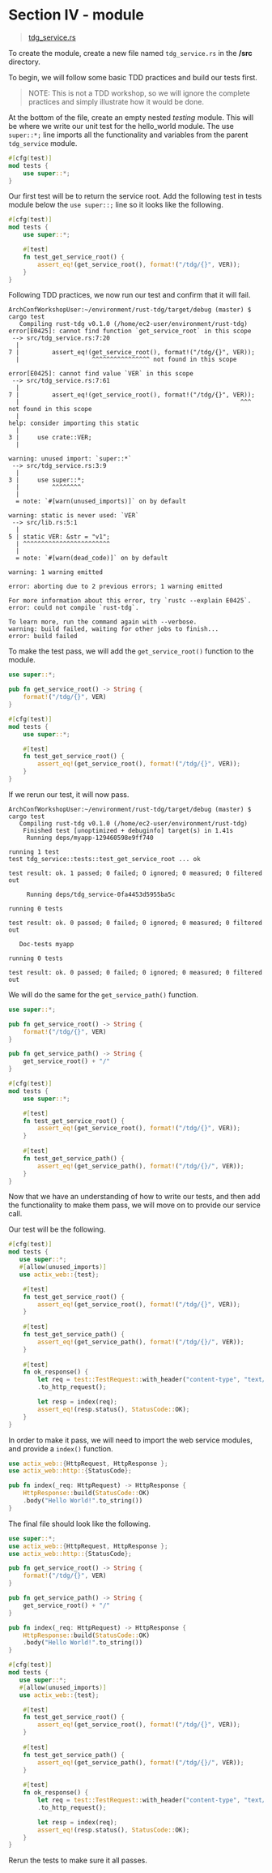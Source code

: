 # Section IV - module

> [tdg\_service.rs](https://github.com/dsietz/tdg-workshop/blob/master/rust-tdg/src/tdg_service.rs)

To create the module, create a new file named `tdg_service.rs` in the **/src** directory.

To begin, we will follow some basic TDD practices and build our tests first.

> NOTE: This is not a TDD workshop, so we will ignore the complete practices and simply illustrate how it would be done.

At the bottom of the file, create an empty nested _testing_ module. This will be where we write our unit test for the hello\_world module. The use `super::*;` line imports all the functionality and variables from the parent `tdg_service` module.

```rust
#[cfg(test)]
mod tests {
    use super::*;
}
```

Our first test will be to return the service root. Add the following test in tests module below the `use super::;` line so it looks like the following.

```rust
#[cfg(test)]
mod tests {
    use super::*;

    #[test]
    fn test_get_service_root() {
        assert_eq!(get_service_root(), format!("/tdg/{}", VER));
    }
}
```

Following TDD practices, we now run our test and confirm that it will fail.

```text
ArchConfWorkshopUser:~/environment/rust-tdg/target/debug (master) $ cargo test
   Compiling rust-tdg v0.1.0 (/home/ec2-user/environment/rust-tdg)
error[E0425]: cannot find function `get_service_root` in this scope
 --> src/tdg_service.rs:7:20
  |
7 |         assert_eq!(get_service_root(), format!("/tdg/{}", VER));
  |                    ^^^^^^^^^^^^^^^^ not found in this scope

error[E0425]: cannot find value `VER` in this scope
 --> src/tdg_service.rs:7:61
  |
7 |         assert_eq!(get_service_root(), format!("/tdg/{}", VER));
  |                                                             ^^^ not found in this scope
  |
help: consider importing this static
  |
3 |     use crate::VER;
  |

warning: unused import: `super::*`
 --> src/tdg_service.rs:3:9
  |
3 |     use super::*;
  |         ^^^^^^^^
  |
  = note: `#[warn(unused_imports)]` on by default

warning: static is never used: `VER`
 --> src/lib.rs:5:1
  |
5 | static VER: &str = "v1";
  | ^^^^^^^^^^^^^^^^^^^^^^^^
  |
  = note: `#[warn(dead_code)]` on by default

warning: 1 warning emitted

error: aborting due to 2 previous errors; 1 warning emitted

For more information about this error, try `rustc --explain E0425`.
error: could not compile `rust-tdg`.

To learn more, run the command again with --verbose.
warning: build failed, waiting for other jobs to finish...
error: build failed
```

To make the test pass, we will add the `get_service_root()` function to the module.

```rust
use super::*;

pub fn get_service_root() -> String {
    format!("/tdg/{}", VER)
}

#[cfg(test)]
mod tests {
    use super::*;

    #[test]
    fn test_get_service_root() {
        assert_eq!(get_service_root(), format!("/tdg/{}", VER));
    }
}
```

If we rerun our test, it will now pass.

```text
ArchConfWorkshopUser:~/environment/rust-tdg/target/debug (master) $ cargo test
   Compiling rust-tdg v0.1.0 (/home/ec2-user/environment/rust-tdg)
    Finished test [unoptimized + debuginfo] target(s) in 1.41s
     Running deps/myapp-129460598e9ff740

running 1 test
test tdg_service::tests::test_get_service_root ... ok

test result: ok. 1 passed; 0 failed; 0 ignored; 0 measured; 0 filtered out

     Running deps/tdg_service-0fa4453d5955ba5c

running 0 tests

test result: ok. 0 passed; 0 failed; 0 ignored; 0 measured; 0 filtered out

   Doc-tests myapp

running 0 tests

test result: ok. 0 passed; 0 failed; 0 ignored; 0 measured; 0 filtered out
```

We will do the same for the `get_service_path()` function.

```rust
use super::*;

pub fn get_service_root() -> String {
    format!("/tdg/{}", VER)
}

pub fn get_service_path() -> String {
    get_service_root() + "/"
}

#[cfg(test)]
mod tests {
    use super::*;

    #[test]
    fn test_get_service_root() {
        assert_eq!(get_service_root(), format!("/tdg/{}", VER));
    }
    
    #[test]
    fn test_get_service_path() {
        assert_eq!(get_service_path(), format!("/tdg/{}/", VER));
    }
}
```

Now that we have an understanding of how to write our tests, and then add the functionality to make them pass, we will move on to provide our service call.

Our test will be the following.

```rust
#[cfg(test)]
mod tests {
   use super::*;
   #[allow(unused_imports)]
   use actix_web::{test};

    #[test]
    fn test_get_service_root() {
        assert_eq!(get_service_root(), format!("/tdg/{}", VER));
    }
    
    #[test]
    fn test_get_service_path() {
        assert_eq!(get_service_path(), format!("/tdg/{}/", VER));
    }
    
    #[test]
    fn ok_response() {
        let req = test::TestRequest::with_header("content-type", "text/plain")
        .to_http_request();

        let resp = index(req);
        assert_eq!(resp.status(), StatusCode::OK);
    }
}
```

In order to make it pass, we will need to import the web service modules, and provide a `index()` function.

```rust
use actix_web::{HttpRequest, HttpResponse };
use actix_web::http::{StatusCode};

pub fn index(_req: HttpRequest) -> HttpResponse {
    HttpResponse::build(StatusCode::OK)
    .body("Hello World!".to_string())
}
```

The final file should look like the following.

```rust
use super::*;
use actix_web::{HttpRequest, HttpResponse };
use actix_web::http::{StatusCode};

pub fn get_service_root() -> String {
    format!("/tdg/{}", VER)
}

pub fn get_service_path() -> String {
    get_service_root() + "/"
}

pub fn index(_req: HttpRequest) -> HttpResponse {
    HttpResponse::build(StatusCode::OK)
    .body("Hello World!".to_string())
}

#[cfg(test)]
mod tests {
   use super::*;
   #[allow(unused_imports)]
   use actix_web::{test};

    #[test]
    fn test_get_service_root() {
        assert_eq!(get_service_root(), format!("/tdg/{}", VER));
    }
    
    #[test]
    fn test_get_service_path() {
        assert_eq!(get_service_path(), format!("/tdg/{}/", VER));
    }
    
    #[test]
    fn ok_response() {
        let req = test::TestRequest::with_header("content-type", "text/plain")
        .to_http_request();

        let resp = index(req);
        assert_eq!(resp.status(), StatusCode::OK);
    }
}
```

Rerun the tests to make sure it all passes.

